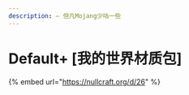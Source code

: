 ```yaml
---
description: — 但凡Mojang少咕一些
---
```


# Default+ \[我的世界材质包]

{% embed url="https://nullcraft.org/d/26" %}
